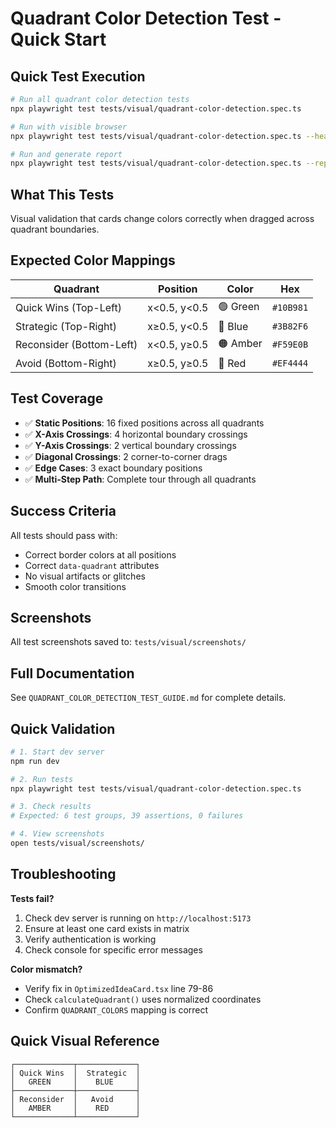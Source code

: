 # Quadrant Color Detection Test - Quick Start

## Quick Test Execution

```bash
# Run all quadrant color detection tests
npx playwright test tests/visual/quadrant-color-detection.spec.ts

# Run with visible browser
npx playwright test tests/visual/quadrant-color-detection.spec.ts --headed

# Run and generate report
npx playwright test tests/visual/quadrant-color-detection.spec.ts --reporter=html
```

## What This Tests

Visual validation that cards change colors correctly when dragged across quadrant boundaries.

## Expected Color Mappings

| Quadrant | Position | Color | Hex |
|----------|----------|-------|-----|
| Quick Wins (Top-Left) | x<0.5, y<0.5 | 🟢 Green | `#10B981` |
| Strategic (Top-Right) | x≥0.5, y<0.5 | 🔵 Blue | `#3B82F6` |
| Reconsider (Bottom-Left) | x<0.5, y≥0.5 | 🟠 Amber | `#F59E0B` |
| Avoid (Bottom-Right) | x≥0.5, y≥0.5 | 🔴 Red | `#EF4444` |

## Test Coverage

- ✅ **Static Positions**: 16 fixed positions across all quadrants
- ✅ **X-Axis Crossings**: 4 horizontal boundary crossings
- ✅ **Y-Axis Crossings**: 2 vertical boundary crossings
- ✅ **Diagonal Crossings**: 2 corner-to-corner drags
- ✅ **Edge Cases**: 3 exact boundary positions
- ✅ **Multi-Step Path**: Complete tour through all quadrants

## Success Criteria

All tests should pass with:
- Correct border colors at all positions
- Correct `data-quadrant` attributes
- No visual artifacts or glitches
- Smooth color transitions

## Screenshots

All test screenshots saved to: `tests/visual/screenshots/`

## Full Documentation

See `QUADRANT_COLOR_DETECTION_TEST_GUIDE.md` for complete details.

## Quick Validation

```bash
# 1. Start dev server
npm run dev

# 2. Run tests
npx playwright test tests/visual/quadrant-color-detection.spec.ts

# 3. Check results
# Expected: 6 test groups, 39 assertions, 0 failures

# 4. View screenshots
open tests/visual/screenshots/
```

## Troubleshooting

**Tests fail?**
1. Check dev server is running on `http://localhost:5173`
2. Ensure at least one card exists in matrix
3. Verify authentication is working
4. Check console for specific error messages

**Color mismatch?**
- Verify fix in `OptimizedIdeaCard.tsx` line 79-86
- Check `calculateQuadrant()` uses normalized coordinates
- Confirm `QUADRANT_COLORS` mapping is correct

## Quick Visual Reference

```
┌─────────────┬─────────────┐
│ Quick Wins  │  Strategic  │
│   GREEN     │    BLUE     │
├─────────────┼─────────────┤
│ Reconsider  │   Avoid     │
│   AMBER     │    RED      │
└─────────────┴─────────────┘
```